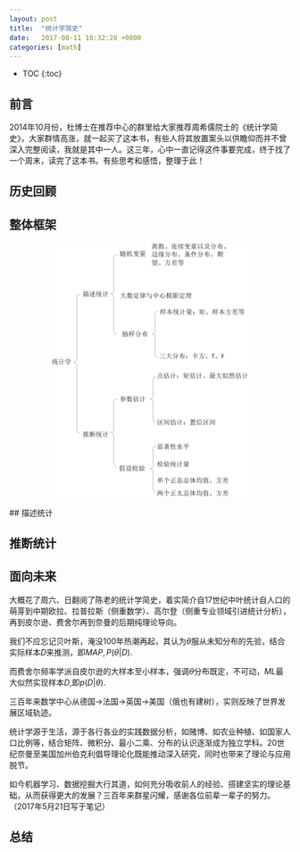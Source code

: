 ```yaml
---
layout: post
title:  "统计学简史"
date:   2017-08-11 10:32:28 +0800
categories: [math]
---
```


* TOC
{:toc}

## 前言
2014年10月份，杜博士在推荐中心的群里给大家推荐周希儒院士的《统计学简史》，大家群情高涨，就一起买了这本书，有些人将其放置案头以供瞻仰而并不曾深入完整阅读，我就是其中一人。这三年，心中一直记得这件事要完成，终于找了一个周末，读完了这本书。有些思考和感悟，整理于此！

## 历史回顾


## 整体框架

<p align="center">
<img src="/img/statistics.jpg" width="70%" height="70%">
</p>
## 描述统计


## 推断统计


## 面向未来
大概花了周六、日翻阅了陈老的统计学简史，着实简介自17世纪中叶统计自人口的萌芽到中期欧拉、拉普拉斯（侧重数学）、高尔登（侧重专业领域引进统计分析），再到皮尔逊、费舍尔再到奈曼的后期纯理论导向。

我们不应忘记贝叶斯，淹没100年热潮再起，其认为$\theta$服从未知分布的先验，结合实际样本$D$来推测，即$MAP,P(\theta|D)$.

而费舍尔频率学派自皮尔逊的大样本至小样本，强调$\theta$分布既定，不可动，$ML$最大似然实现样本$D$,即$p(D|\theta)$.

三百年来数学中心从德国->法国->英国->美国（俄也有建树），实则反映了世界发展区域轨迹。

统计学源于生活，源于各行各业的实践数据分析，如赌博、如农业种植、如国家人口比例等，结合矩阵、微积分、最小二乘、分布的认识逐渐成为独立学科。20世纪奈曼至美国加州伯克利倡导理论化既能推动深入研究，同时也带来了理论与应用脱节。

如今机器学习、数据挖掘大行其道，如何充分吸收前人的经验、搭建坚实的理论基础，从而获得更大的发展？三百年来群星闪耀，感谢各位前辈一辈子的努力。
（2017年5月21日写于笔记）
## 总结

